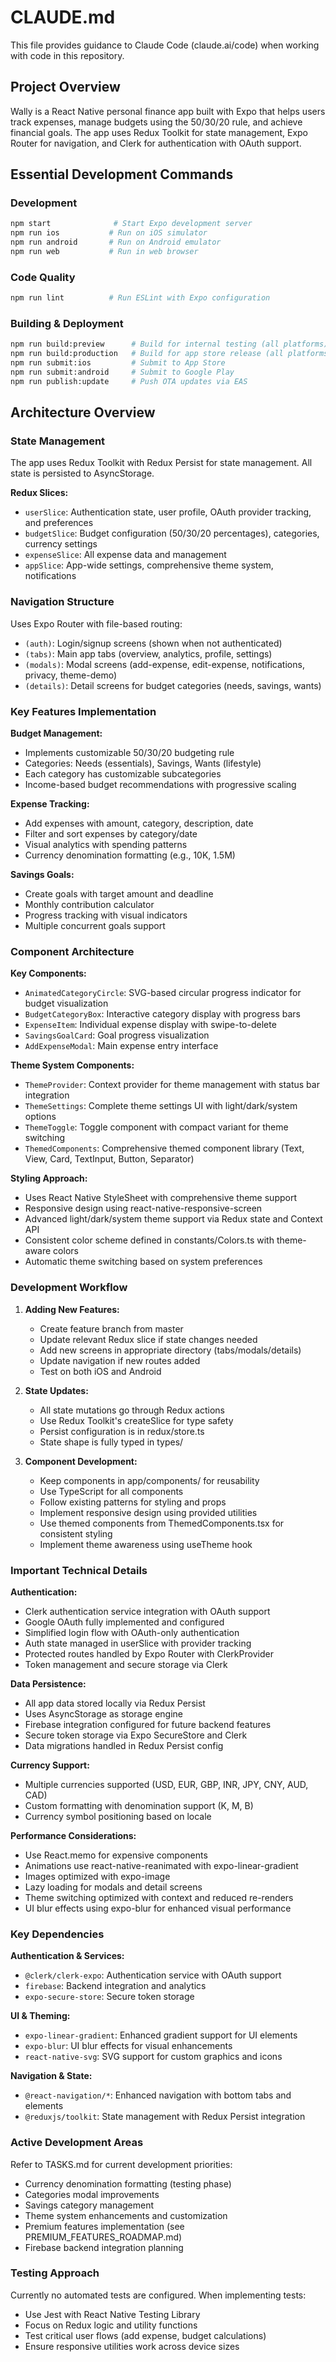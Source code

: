 # CLAUDE.md

This file provides guidance to Claude Code (claude.ai/code) when working with code in this repository.

## Project Overview

Wally is a React Native personal finance app built with Expo that helps users track expenses, manage budgets using the 50/30/20 rule, and achieve financial goals. The app uses Redux Toolkit for state management, Expo Router for navigation, and Clerk for authentication with OAuth support.

## Essential Development Commands

### Development
```bash
npm start              # Start Expo development server
npm run ios           # Run on iOS simulator
npm run android       # Run on Android emulator
npm run web           # Run in web browser
```

### Code Quality
```bash
npm run lint          # Run ESLint with Expo configuration
```

### Building & Deployment
```bash
npm run build:preview      # Build for internal testing (all platforms)
npm run build:production   # Build for app store release (all platforms)
npm run submit:ios         # Submit to App Store
npm run submit:android     # Submit to Google Play
npm run publish:update     # Push OTA updates via EAS
```

## Architecture Overview

### State Management
The app uses Redux Toolkit with Redux Persist for state management. All state is persisted to AsyncStorage.

**Redux Slices:**
- `userSlice`: Authentication state, user profile, OAuth provider tracking, and preferences
- `budgetSlice`: Budget configuration (50/30/20 percentages), categories, currency settings
- `expenseSlice`: All expense data and management
- `appSlice`: App-wide settings, comprehensive theme system, notifications

### Navigation Structure
Uses Expo Router with file-based routing:
- `(auth)`: Login/signup screens (shown when not authenticated)
- `(tabs)`: Main app tabs (overview, analytics, profile, settings)
- `(modals)`: Modal screens (add-expense, edit-expense, notifications, privacy, theme-demo)
- `(details)`: Detail screens for budget categories (needs, savings, wants)

### Key Features Implementation

**Budget Management:**
- Implements customizable 50/30/20 budgeting rule
- Categories: Needs (essentials), Savings, Wants (lifestyle)
- Each category has customizable subcategories
- Income-based budget recommendations with progressive scaling

**Expense Tracking:**
- Add expenses with amount, category, description, date
- Filter and sort expenses by category/date
- Visual analytics with spending patterns
- Currency denomination formatting (e.g., 10K, 1.5M)

**Savings Goals:**
- Create goals with target amount and deadline
- Monthly contribution calculator
- Progress tracking with visual indicators
- Multiple concurrent goals support

### Component Architecture

**Key Components:**
- `AnimatedCategoryCircle`: SVG-based circular progress indicator for budget visualization
- `BudgetCategoryBox`: Interactive category display with progress bars
- `ExpenseItem`: Individual expense display with swipe-to-delete
- `SavingsGoalCard`: Goal progress visualization
- `AddExpenseModal`: Main expense entry interface

**Theme System Components:**
- `ThemeProvider`: Context provider for theme management with status bar integration
- `ThemeSettings`: Complete theme settings UI with light/dark/system options
- `ThemeToggle`: Toggle component with compact variant for theme switching
- `ThemedComponents`: Comprehensive themed component library (Text, View, Card, TextInput, Button, Separator)

**Styling Approach:**
- Uses React Native StyleSheet with comprehensive theme support
- Responsive design using react-native-responsive-screen
- Advanced light/dark/system theme support via Redux state and Context API
- Consistent color scheme defined in constants/Colors.ts with theme-aware colors
- Automatic theme switching based on system preferences

### Development Workflow

1. **Adding New Features:**
   - Create feature branch from master
   - Update relevant Redux slice if state changes needed
   - Add new screens in appropriate directory (tabs/modals/details)
   - Update navigation if new routes added
   - Test on both iOS and Android

2. **State Updates:**
   - All state mutations go through Redux actions
   - Use Redux Toolkit's createSlice for type safety
   - Persist configuration is in redux/store.ts
   - State shape is fully typed in types/

3. **Component Development:**
   - Keep components in app/components/ for reusability
   - Use TypeScript for all components
   - Follow existing patterns for styling and props
   - Implement responsive design using provided utilities
   - Use themed components from ThemedComponents.tsx for consistent styling
   - Implement theme awareness using useTheme hook

### Important Technical Details

**Authentication:**
- Clerk authentication service integration with OAuth support
- Google OAuth fully implemented and configured
- Simplified login flow with OAuth-only authentication
- Auth state managed in userSlice with provider tracking
- Protected routes handled by Expo Router with ClerkProvider
- Token management and secure storage via Clerk

**Data Persistence:**
- All app data stored locally via Redux Persist
- Uses AsyncStorage as storage engine
- Firebase integration configured for future backend features
- Secure token storage via Expo SecureStore and Clerk
- Data migrations handled in Redux Persist config

**Currency Support:**
- Multiple currencies supported (USD, EUR, GBP, INR, JPY, CNY, AUD, CAD)
- Custom formatting with denomination support (K, M, B)
- Currency symbol positioning based on locale

**Performance Considerations:**
- Use React.memo for expensive components
- Animations use react-native-reanimated with expo-linear-gradient
- Images optimized with expo-image
- Lazy loading for modals and detail screens
- Theme switching optimized with context and reduced re-renders
- UI blur effects using expo-blur for enhanced visual performance

### Key Dependencies

**Authentication & Services:**
- `@clerk/clerk-expo`: Authentication service with OAuth support
- `firebase`: Backend integration and analytics
- `expo-secure-store`: Secure token storage

**UI & Theming:**
- `expo-linear-gradient`: Enhanced gradient support for UI elements
- `expo-blur`: UI blur effects for visual enhancements
- `react-native-svg`: SVG support for custom graphics and icons

**Navigation & State:**
- `@react-navigation/*`: Enhanced navigation with bottom tabs and elements
- `@reduxjs/toolkit`: State management with Redux Persist integration

### Active Development Areas

Refer to TASKS.md for current development priorities:
- Currency denomination formatting (testing phase)
- Categories modal improvements
- Savings category management
- Theme system enhancements and customization
- Premium features implementation (see PREMIUM_FEATURES_ROADMAP.md)
- Firebase backend integration planning

### Testing Approach

Currently no automated tests are configured. When implementing tests:
- Use Jest with React Native Testing Library
- Focus on Redux logic and utility functions
- Test critical user flows (add expense, budget calculations)
- Ensure responsive utilities work across device sizes